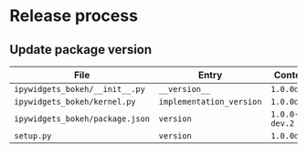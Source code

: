 # Release process

## Update package version

| File                            | Entry                    | Content        |
| ------------------------------- | ------------------------ | -------------- |
| `ipywidgets_bokeh/__init__.py`  | `__version__`            | `1.0.0dev2`    |
| `ipywidgets_bokeh/kernel.py`    | `implementation_version` | `1.0.0dev2`    |
| `ipywidgets_bokeh/package.json` | `version`                | `1.0.0-dev.2`  |
| `setup.py`                      | `version`                | `1.0.0dev2`    |
